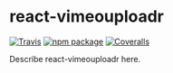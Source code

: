 # react-vimeouploadr

[![Travis][build-badge]][build]
[![npm package][npm-badge]][npm]
[![Coveralls][coveralls-badge]][coveralls]

Describe react-vimeouploadr here.

[build-badge]: https://img.shields.io/travis/ArvinH/react-vimeouploadr/master.png?style=flat-square
[build]: https://travis-ci.org/ArvinH/react-vimeouploadr

[npm-badge]: https://img.shields.io/npm/v/npm-package.png?style=flat-square
[npm]: https://www.npmjs.org/package/npm-package

[coveralls-badge]: https://img.shields.io/coveralls/ArvinH/react-vimeouploadr/master.png?style=flat-square
[coveralls]: https://coveralls.io/github/ArvinH/react-vimeouploadr
